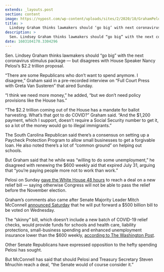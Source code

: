 ```yaml
--- 
extends: _layouts.post 
section: content 
image: https://nypost.com/wp-content/uploads/sites/2/2020/10/GrahamPelosi.jpg?quality=90&strip=all&w=1200 
title: > 
  Lindsey Graham thinks lawmakers should ‘go big’ with next coronavirus package 
description: > 
  Sen. Lindsey Graham thinks lawmakers should “go big” with the next coronavirus stimulus package — but disagrees with House Speaker Nancy Pelosi’s $2.2 trillion proposal.I disagree,” Graham said in a pre-recorded interview on “Full Court Press with Greta Van Susteren” that aired Sunday.Graham’s comments also came after Senate Majority Leader Mitch McConnell announced Saturday that he will put forward a $500 billion bill to be voted on Wednesday.Other Senate Republicans have expressed opposition to the hefty spending Pelosi has sought.But McConnell has said that should Pelosi and Treasury Secretary Steven Mnuchin reach a deal, “the Senate would of course consider it.” 
date: 1603104170.3304296 
--- 
```

<div><p>Sen. Lindsey Graham thinks lawmakers should &#8220;go big&#8221; with the next coronavirus stimulus package &#8212; but disagrees with House Speaker Nancy Pelosi&#8217;s $2.2 trillion proposal.</p>
<p>&#8220;There are some Republicans who don&#8217;t want to spend anymore. I disagree,&#8221; Graham said in a pre-recorded interview on &#8220;Full Court Press with Greta Van Susteren&#8221; that aired Sunday.</p>
<p>&#8220;I think we need more money,&#8221; he added, &#8220;but we don&#8217;t need policy provisions like the House has.&#8221;</p>
<p>&#8220;The $2.2 trillion coming out of the House has a mandate for ballot harvesting. What&#8217;s that got to do COVID?&#8221; Graham said. &#8220;And the $1,200 payment, which I support, doesn&#8217;t require a Social Security number to get it, so a lot of the money would go to illegal immigrants.&#8221;</p>
<p>The South Carolina Republican said there&#8217;s a consensus on setting up a Paycheck Protection Program to allow small businesses to get a forgivable loan. He also noted there&#8217;s a lot of &#8220;common ground&#8221; on helping out schools.</p>
<p>But Graham said that he while was &#8220;willing to do some unemployment,&#8221; he disagreed with renewing the $600 weekly aid that expired July 31, arguing that &#8220;you&#8217;re paying people more not to work than work.&#8221;</p>
<p>Pelosi on Sunday <a href="https://nypost.com/2020/10/18/pelosi-gives-white-house-48-hours-to-agree-to-stimulus-deal/">gave the White House 48 hours</a> to reach a deal on a new relief bill &#8212; saying otherwise Congress will not be able to pass the relief before the November election.</p>
<p>Graham&#8217;s comments also came after Senate Majority Leader Mitch McConnell <a href="https://nypost.com/2020/10/17/senate-to-vote-on-skinny-covid-19-relief-bill-and-ppp-funds/">announced Saturday</a> that he will put forward a $500 billion bill to be voted on Wednesday.</p>
<p>The &#8220;skinny&#8221; bill, which doesn&#8217;t include a new batch of COVID-19 relief checks, would provide funds for schools and health care, liability protections, small-business spending and enhanced unemployment insurance lower than the $600 weekly, <a href="https://www.washingtonpost.com/us-policy/2020/10/18/pelosi-stimulus-economy-trump/" target="_blank" rel="noopener noreferrer">according to The Washington Post</a>.</p>
<p>Other Senate Republicans have expressed opposition to the hefty spending Pelosi has sought.</p>
<p>But McConnell has said that should Pelosi and Treasury Secretary Steven Mnuchin reach a deal, &#8220;the Senate would of course consider it.&#8221;</p>
			</div>
